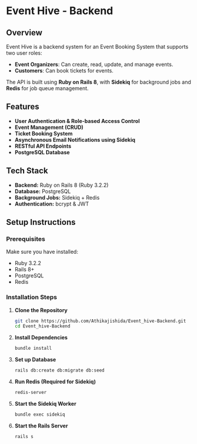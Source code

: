 # Event Hive - Backend

## Overview

Event Hive is a backend system for an Event Booking System that supports two user roles:  
- **Event Organizers**: Can create, read, update, and manage events.  
- **Customers**: Can book tickets for events.  

The API is built using **Ruby on Rails 8**, with **Sidekiq** for background jobs and **Redis** for job queue management.

## Features

- **User Authentication & Role-based Access Control**
- **Event Management (CRUD)**
- **Ticket Booking System**
- **Asynchronous Email Notifications using Sidekiq**
- **RESTful API Endpoints**
- **PostgreSQL Database**

## Tech Stack

- **Backend:** Ruby on Rails 8 (Ruby 3.2.2)
- **Database:** PostgreSQL
- **Background Jobs:** Sidekiq + Redis
- **Authentication:** bcrypt & JWT

## Setup Instructions

### Prerequisites

Make sure you have installed:  
- Ruby 3.2.2  
- Rails 8+  
- PostgreSQL  
- Redis  

### Installation Steps

1. **Clone the Repository**
   ```sh
   git clone https://github.com/Athikajishida/Event_hive-Backend.git
   cd Event_hive-Backend
2. **Install Dependencies**
   ```sh
   bundle install

3. **Set up Database**
   ```sh
   rails db:create db:migrate db:seed
4. **Run Redis (Required for Sidekiq)**
   ```sh
   redis-server
5. **Start the Sidekiq Worker**
   ```sh
   bundle exec sidekiq

6. **Start the Rails Server**
   ```sh
   rails s





